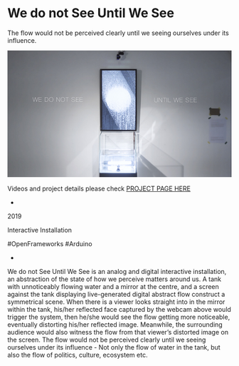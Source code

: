# We do not See Until We See

The flow would not be perceived clearly until we seeing ourselves under its influence.

![Image description](wedntsee-thumbnail.jpg)

Videos and project details please check [PROJECT PAGE HERE](https://bingcomputing.hotglue.me/?wedonotseeuntil)

-

2019

Interactive Installation

#OpenFrameworks #Arduino

-

We do not See Until We See is an analog and digital interactive installation, an abstraction of the state of how we perceive matters around us. A tank with unnoticeably flowing water and a mirror at the centre, and a screen against the tank displaying live-generated digital abstract flow construct a symmetrical scene. When there is a viewer looks straight into in the mirror within the tank, his/her reflected face captured by the webcam above would trigger the system, then he/she would see the flow getting more noticeable, eventually distorting his/her reflected image. Meanwhile, the surrounding audience would also witness the flow from that viewer’s distorted image on the screen. The flow would not be perceived clearly until we seeing ourselves under its influence - Not only the flow of water in the tank, but also the flow of politics, culture, ecosystem etc.
